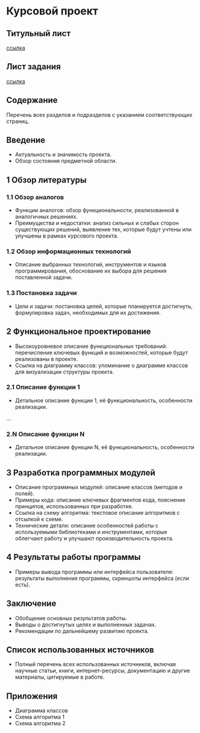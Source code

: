 # Курсовой проект

## Титульный лист
[ссылка](https://github.com/irina-skiba/course_project/blob/main/files/%D0%A2%D0%B8%D1%82%D1%83%D0%BB%D1%8C%D0%BD%D1%8B%D0%B9%20%D0%BB%D0%B8%D1%81%D1%82.docx)

## Лист задания
[ссылка](https://github.com/irina-skiba/course_project/blob/main/files/%D0%9B%D0%B8%D1%81%D1%82%20%D0%B7%D0%B0%D0%B4%D0%B0%D0%BD%D0%B8%D1%8F.docx)

## Содержание

Перечень всех разделов и подразделов с указанием соответствующих страниц.

## Введение

- Актуальность и значимость проекта.
- Обзор состояния предметной области.

## 1 Обзор литературы

### 1.1 Обзор аналогов
- Функции аналогов: обзор функциональности, реализованной в аналогичных решениях.
- Преимущества и недостатки: анализ сильных и слабых сторон существующих решений, выявление тех, которые будут учтены или улучшены в рамках курсового проекта.

### 1.2 Обзор информационных технологий
- Описание выбранных технологий, инструментов и языков программирования, обоснование их выбора для решения поставленной задачи.

### 1.3 Постановка задачи
- Цели и задачи: постановка целей, которые планируется достигнуть, формулировка задач, необходимых для их достижения.

## 2 Функциональное проектирование
- Высокоуровневое описание функциональных требований: перечисление ключевых функций и возможностей, которые будут реализованы в проекте.
- Ссылка на диаграмму классов: упоминание о диаграмме классов для визуализации структуры проекта.

### 2.1 Описание функции 1
- Детальное описание функции 1, её функциональность, особенности реализации.

...

### 2.N Описание функции N
- Детальное описание функции N, её функциональность, особенности реализации.

## 3 Разработка программных модулей
- Описание программных модулей: описание классов (методов и полей).
- Примеры кода: описание ключевых фрагментов кода, пояснение принципов, использованных при разработке.
- Ссылка на схему алгоритма: текстовое описание алгоритмов с отсылкой к схеме.
- Технические детали: описание особенностей работы с используемыми библиотеками и инструментами, которые облегчают работу и улучшают производительность проекта.

## 4 Результаты работы программы
- Примеры вывода программы или интерфейса пользователя: результаты выполнения программы, скриншоты интерфейса (если есть).

## Заключение
- Обобщение основных результатов работы.
- Выводы о достигнутых целях и выполненных задачах.
- Рекомендации по дальнейшему развитию проекта.

## Список использованных источников
- Полный перечень всех использованных источников, включая научные статьи, книги, интернет-ресурсы, документацию и другие материалы, цитируемые в работе.

## Приложения
- Диаграмма классов
- Схема алгоритма 1
- Схема алгоритма 2
